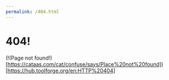 ```yaml
---
permalink: /404.html
---
```

# 404!
(!(Page not found!)[https://cataas.com/cat/confuse/says/Place%20not%20found])[https://hub.toolforge.org/en:HTTP%20404]
